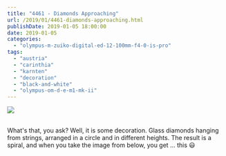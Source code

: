 ```yaml
---
title: "4461 - Diamonds Approaching"
url: /2019/01/4461-diamonds-approaching.html
publishDate: 2019-01-05 18:00:00
date: 2019-01-05
categories: 
  - "olympus-m-zuiko-digital-ed-12-100mm-f4-0-is-pro"
tags: 
  - "austria"
  - "carinthia"
  - "karnten"
  - "decoration"
  - "black-and-white"
  - "olympus-om-d-e-m1-mk-ii"
---
```

<div class="container">
<div class="center"><a target="_blank" href="https://d25zfm9zpd7gm5.cloudfront.net/1200x1200/2017/20171026_124947_lr.jpg"><img class="webfeedsFeaturedVisual" src="https://d25zfm9zpd7gm5.cloudfront.net/0600x0600/2017/20171026_124947_lr.jpg" /></a></div>
</div>
<br />

What's that, you ask? Well, it is some decoration. Glass diamonds
hanging from strings, arranged in a circle and in different heights.
The result is a spiral, and when you take the image from below, you
get ... this :smiley: